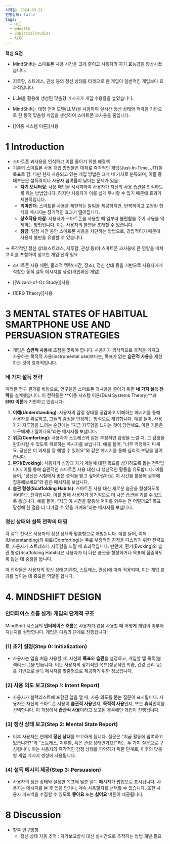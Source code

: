 ```yaml
---
시작일: 2024-09-21
진행상태: false
tags:
  - HCI
  - mHealth
  - EmpiricalStudies
  - AIGC
---
```

**핵심 요점**

- MindShift는 스마트폰 사용 시간을 크게 줄이고 사용자의 자기 효능감을 향상시켰습니다.
    
- 지루함, 스트레스, 관성 등의 정신 상태를 타겟으로 한 개입이 일반적인 개입보다 효과적입니다.
    
- LLM을 활용해 생성된 맞춤형 메시지가 개입 수용률을 높였습니다.
    
- MindShift는 대형 언어 모델(LLM)을 사용하여 실시간 정신 상태와 맥락을 기반으로 한 동적 맞춤형 개입을 생성하여 스마트폰 과사용을 줄입니다.
    

- [[이중 시스템 이론]]사용

# 1 Introduction

- 스마트폰 과사용을 인식하고 이를 줄이기 위한 해결책
- 기존의 스마트폰 사용 개입 방법들은 대체로 즉각적인 개입(Just-In-Time, JIT)을 목표로 함. 다만 현재 사용되고 있는 개입 방법은 크게 네 가지로 분류되며, 이들 중 대부분은 설득력이나 사용자 참여율이 낮다는 문제가 있음
    - **자기 모니터링**: 사용 패턴을 시각화하여 사용자가 자신의 사용 습관을 인식하도록 하는 방법입니다. 하지만 사용자가 이를 쉽게 무시할 수 있기 때문에 효과가 제한적입니다.
    - **리마인더**: 스마트폰 사용을 제한하는 알림을 제공하지만, 반복적이고 고정된 형식의 메시지는 장기적인 효과가 떨어집니다.
    - **상호작용 마찰**: 사용자가 스마트폰을 사용할 때 일부러 불편함을 주어 사용을 억제하는 방법입니다. 이는 사용자의 불편을 초래할 수 있습니다.
    - **잠금**: 일정 시간 동안 스마트폰 사용을 차단하는 방법으로, 강압적이기 때문에 사용자 불만을 유발할 수 있습니다.

→ 즉각적인 정신 상태(스트레스, 지루함, 관성 등)이 스마트폰 과사용에 큰 영향을 미치고 이를 포함하여 정교한 개입 전략 필요

- 스마트폰 사용 패턴, 물리적 맥락(시간, 장소), 정신 상태 등을 기반으로 사용자에게 적합한 동적 설득 메시지를 생성(개인화된 개입)

- [[Wizard-of-Oz Study]]사용
- [[ERG Theory]]사용

# 3 MENTAL STATES OF HABITUAL SMARTPHONE USE AND PERSUASION STRATEGIES

- 개입은 **습관적 사용**에 초점을 맞춰야 합니다. 사용자가 의식적으로 목적을 가지고 사용하는 목적적 사용(instrumental use)보다는, 목표가 없는 **습관적 사용**을 제한하는 것이 효과적입니다.

### 네 가지 설득 전략

이러한 연구 결과를 바탕으로, 연구팀은 스마트폰 과사용을 줄이기 위한 **네 가지 설득 전략**을 설계했습니다. 이 전략들은 **이중 시스템 이론(Dual Systems Theory)**과 **ERG 이론**에 기반하고 있습니다:

1. **이해(Understanding)**: 사용자의 감정 상태를 공감하고 이해하는 메시지를 통해 사용자를 위로하고, 그들의 감정을 인정하는 방식으로 개입합니다. 예를 들어, 사용자가 지루함을 느끼는 순간에는 “지금 지루함을 느끼는 것이 당연해요. 이런 기분은 누구에게나 일어나요”라는 메시지를 보냅니다.
2. **위로(Comforting)**: 사용자가 스트레스와 같은 부정적인 감정을 느낄 때, 그 감정을 완화시킬 수 있도록 위로하는 메시지를 보냅니다. 예를 들어, “너무 걱정하지 마세요. 당신은 이 과제를 잘 해낼 수 있어요”와 같은 메시지를 통해 심리적 부담을 덜어줍니다.
3. **환기(Evoking)**: 사용자가 성장과 자기 계발에 대한 목표를 상기하도록 돕는 전략입니다. 이를 통해 습관적인 스마트폰 사용 대신 더 생산적인 활동을 유도합니다. 예를 들어, “당신은 시험에서 좋은 성적을 받고 싶어하잖아요. 이 시간을 활용해 공부에 집중해보세요”와 같은 메시지를 보냅니다.
4. **습관 형성(Scaffolding Habits)**: 스마트폰 사용 대신 새로운 습관을 형성하도록 격려하는 전략입니다. 이를 통해 사용자가 장기적으로 더 나은 습관을 기를 수 있도록 돕습니다. 예를 들어, “지금 이 시간을 활용해 어휘를 외우는 건 어떨까요? 목표 달성에 한 걸음 더 다가갈 수 있을 거예요”라는 메시지를 보냅니다.

### 정신 상태와 설득 전략의 매핑

각 설득 전략은 사용자의 정신 상태와 맞춤형으로 매핑됩니다. 예를 들어, 이해(Understanding)와 위로(Comforting)는 주로 부정적인 감정을 다스리기 위한 전략으로, 사용자가 스트레스나 지루함을 느낄 때 효과적입니다. 반면에, 환기(Evoking)와 습관 형성(Scaffolding Habits)은 사용자가 더 나은 습관을 형성하거나 목표에 집중하도록 돕는 데 중점을 둡니다.

이 전략들은 사용자의 정신 상태(지루함, 스트레스, 관성)에 따라 적용되며, 이는 개입 효과를 높이는 데 중요한 역할을 합니다.

# 4. MINDSHIFT DESIGN

### 인터페이스 흐름 설계: 개입의 단계적 구조

MindShift 시스템의 **인터페이스 흐름**은 사용자가 앱을 사용할 때 어떻게 개입이 이루어지는지를 설명합니다. 개입은 다음의 단계로 진행됩니다:

### (1) **초기 설정(Step 0: Initialization)**

- 사용자는 앱을 처음 사용할 때, 자신의 **목표**와 **습관**을 설정하고, 개입할 앱 목록(블랙리스트)을 만듭니다. 이는 사용자의 장기적인 목표(성공적인 학습, 건강 관리 등)를 기반으로 설득 메시지를 맞춤형으로 제공하기 위한 정보입니다.

### (2) **사용 의도 보고(Step 1: Intent Report)**

- 사용자가 블랙리스트에 포함된 앱을 열 때, 사용 의도를 묻는 질문이 표시됩니다. 사용자는 자신의 스마트폰 사용이 **습관적 사용**인지, **목적적 사용**인지, 또는 **휴식**인지를 선택합니다. 이 과정에서 **습관적 사용**이라고 보고된 경우에만 개입이 진행됩니다.

### (3) **정신 상태 보고(Step 2: Mental State Report)**

- 이후 사용자는 현재의 **정신 상태**를 보고하게 됩니다. 질문은 "지금 활동에 참여하고 있습니까?"와 "스트레스, 지루함, 혹은 관성 상태인가요?"라는 두 가지 질문으로 구성됩니다. 이는 사용자의 즉각적인 감정 상태를 파악하기 위한 단계로, 이후의 맞춤형 개입 메시지 생성에 사용됩니다.

### (4) **설득 메시지 제공(Step 3: Persuasion)**

- 사용자의 정신 상태와 설정한 목표에 맞춘 설득 메시지가 팝업으로 표시됩니다. 사용자는 메시지를 본 후 앱을 닫거나, 계속 사용할지를 선택할 수 있습니다. 또한 사용자 피드백을 수집할 수 있도록 **좋아요** 또는 **싫어요** 버튼이 제공됩니다.

# 8 Discussion

- 향후 연구방향
    - 정신 상태 자동 추적 : 자가보고방식 대신 실시간으로 추적하는 방법 개발 필요